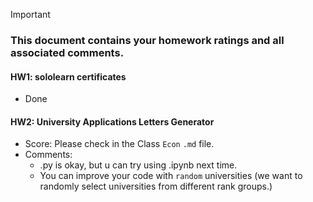 > [!IMPORTANT]
>
> ### **This document contains your homework ratings and all associated comments.**



#### HW1: sololearn certificates

- Done


#### HW2: University Applications Letters Generator
- Score: Please check in the Class `Econ` `.md` file.
- Comments:
    - .py is okay, but u can try using .ipynb next time.
    - You can improve your code with `random` universities (we want to randomly select universities from different rank groups.)

